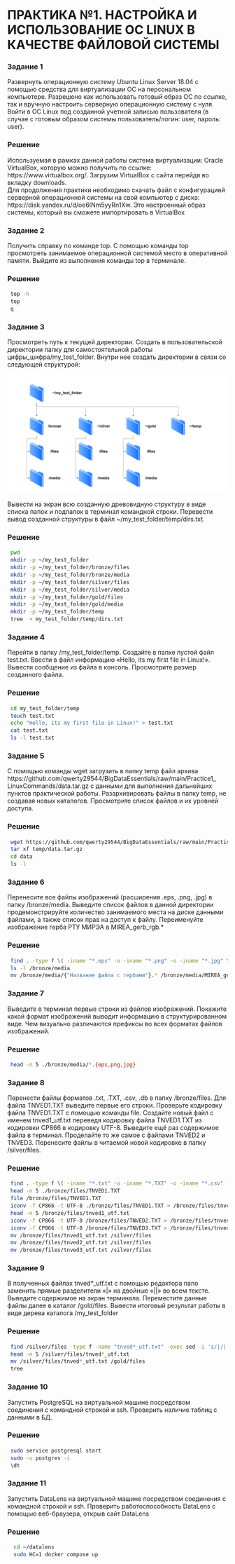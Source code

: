 <h1>ПРАКТИКА №1. НАСТРОЙКА И ИСПОЛЬЗОВАНИЕ ОС
LINUX В КАЧЕСТВЕ ФАЙЛОВОЙ СИСТЕМЫ</h1>

<h3>Задание 1</h3>

<p>Развернуть операционную систему Ubuntu Linux Server 18.04 с
помощью средства для виртуализации ОС на персональном
компьютере. Разрешено как использовать готовый образ ОС по
ссылке, так и вручную настроить серверную операционную систему
с нуля. Войти в ОС Linux под созданной учетной записью
пользователя (в случае с готовым образом системы
пользователь/логин: user, пароль: user).</p>

<h3>Решение</h3>

<p>Используемая в рамках данной работы система виртуализации: Oracle
VirtualBox, которую можно получить по ссылке: https://www.virtualbox.org/.
Загрузим VirtualBox с сайта перейдя во вкладку downloads.
<br>Для продолжения практики необходимо скачать файл с конфигурацией
серверной операционной системы на свой компьютер с диска:
https://disk.yandex.ru/d/oe6INm5yyRn1Xw. Это настроенный образ системы,
который вы сможете импортировать в VirtualBox</p>

<h3>Задание 2</h3>

<p>Получить справку по команде top. С помощью команды top
просмотреть занимаемое операционной системой место в
оперативной памяти. Выйдите из выполнения команды top в
терминале.</p>

<h3>Решение</h3>

````  bash
 top -h
 top
 q
````
<h3>Задание 3</h3>

<p>Просмотреть путь к текущей директории. Создать в
пользовательской директории папку для самостоятельной работы
цифры_шифра/my_test_folder. Внутри нее создать директории в
связи со следующей структурой:</p>

<img src = "../img/dir_tree_example.png">

<p>Вывести на экран всю созданную древовидную структуру в виде
списка папок и подпапок в терминал командной строки.
Перевести вывод созданной структуры в файл
~/my_test_folder/temp/dirs.txt.</p>


<h3>Решение</h3>

````  bash
 pwd
 mkdir -p ~/my_test_folder
 mkdir -p ~/my_test_folder/bronze/files
 mkdir -p ~/my_test_folder/bronze/media
 mkdir -p ~/my_test_folder/silver/files
 mkdir -p ~/my_test_folder/silver/media
 mkdir -p ~/my_test_folder/gold/files
 mkdir -p ~/my_test_folder/gold/media
 mkdir -p ~/my_test_folder/temp
 tree  > my_test_folder/temp/dirs.txt
````

<h3>Задание 4</h3>

<p>Перейти в папку /my_test_folder/temp. Создайте в папке пустой файл
test.txt. Ввести в файл информацию «Hello, its my first file in Linux!».
Вывести сообщение из файла в консоль. Просмотрите размер
созданного файла.</p>

<h3>Решение</h3>

````  bash
 cd my_test_folder/temp
 touch test.txt
 echo "Hello, its my first file in Linux!" > test.txt
 cat test.txt
 ls -l test.txt
````

<h3>Задание 5</h3>

<p>С помощью команды wget загрузить в папку temp файл архива
https://github.com/qwerty29544/BigDataEssentials/raw/main/Practice1_
LinuxCommands/data.tar.gz с данными для выполнения дальнейших
пунктов практической работы. Разархивировать файлы в папку
temp, не создавая новых каталогов. Просмотрите список файлов и
их уровней доступа.</p>

<h3>Решение</h3>

````  bash
 wget https://github.com/qwerty29544/BigDataEssentials/raw/main/Practice1_LinuxCommands/data.tar.gz -P temp
 tar xf temp/data.tar.gz
 cd data
 ls -l
````

<h3>Задание 6</h3>

<p>Перенесите все файлы изображений (расширения .eps, .png, .jpg) в
папку /bronze/media. Выведите список файлов в данной директории
продемонстрируйте количество занимаемого места на диске
данными файлами, а также список прав на доступ к файлу.
Переименуйте изображение герба РТУ МИРЭА в MIREA_gerb_rgb.* </p>

<h3>Решение</h3>

````  bash
 find . -type f \( -iname "*.eps" -o -iname "*.png" -o -iname "*.jpg" \) -exec mv {} ./bronze/media
 ls -l /bronze/media
 mv /bronze/media/{"Название файла с гербами"}.* /bronze/media/MIREA_gerb_rgb.*
````
<h3>Задание 7</h3>

<p>Выведите в терминал первые строки из файлов изображений.
Покажите какой формат изображений выводит информацию в
структурированном виде. Чем визуально различаются префиксы во
всех форматах файлов изображений.</p>

<h3>Решение</h3>

````  bash
 head -n 5 ./bronze/media/*.{eps,png,jpg}
````
<h3>Задание 8</h3>

<p>Перенести файлы форматов .txt, .TXT, .csv, .db в папку /bronze/files.
Для файла TNVED1.TXT выведите первые его строки. Проверьте
кодировку файла TNVED1.TXT с помощью команды file. Создайте
новый файл с именем tnved1_utf.txt переведя кодировку файла
TNVED1.TXT из кодировки CP866 в кодировку UTF-8. Выведите
ещё раз содержимое файла в терминал. Проделайте то же самое с
файлами TNVED2 и TNVED3. Перенесите файлы в читаемой новой
кодировке в папку /silver/files.</p>

<h3>Решение</h3>

````  bash
 find . -type f \( -iname "*.txt" -o -iname "*.TXT" -o -iname "*.csv" -o -iname "*.db" \) -exec mv {} ./bronze/files \;
 head -n 5 ./bronze/files/TNVED1.TXT
 file /bronze/files/TNVED1.TXT
 iconv -f CP866 -t UTF-8 ./bronze/files/TNVED1.TXT > /bronze/files/tnved1_utf.txt
 head -n 5 /bronze/files/tnved1_utf.txt
 iconv -f CP866 -t UTF-8 /bronze/files/TNVED2.TXT > /bronze/files/tnved2_utf.txt
 iconv -f CP866 -t UTF-8 /bronze/files/TNVED3.TXT > /bronze/files/tnved3_utf.txt
 mv /bronze/files/tnved1_utf.txt /silver/files
 mv /bronze/files/tnved2_utf.txt /silver/files
 mv /bronze/files/tnved3_utf.txt /silver/files
````



<h3>Задание 9</h3>

<p>В полученных файлах tnved*_utf.txt с помощью редактора nano
заменить прямые разделители «|» на двойные «||» во всем тексте.
Выведите содержимое на экран терминала. Переместите данные
файлы далее в каталог /gold/files. Вывести итоговый результат
работы в виде дерева каталога /my_test_folder </p>

<h3>Решение</h3>

````  bash
 find /silver/files -type f -name "tnved*_utf.txt" -exec sed -i 's/|/||/g' {} \;
 head -n 5 /silver/files/tnved*_utf.txt
 mv /silver/files/tnved*_utf.txt /gold/files
 tree
````

<h3>Задание 10</h3>

<p>Запустить PostgreSQL на виртуальной машине посредством
соединения с командной строкой и ssh. Проверить наличие таблиц с данными
в БД.</p>

<h3>Решение</h3>

````  bash
 sudo service postgresql start
 sudo -u postgres -i
 \dt
````

<h3>Задание 11</h3>

<p>Запустить DataLens на виртуальной машине посредством
соединения с командной строкой и ssh. Проверить работоспособность
DataLens с помощью веб-браузера, открыв сайт DataLens</p>

<h3>Решение</h3>

````  bash
  cd ~/datalens
  sudo HC=1 docker compose up
````



